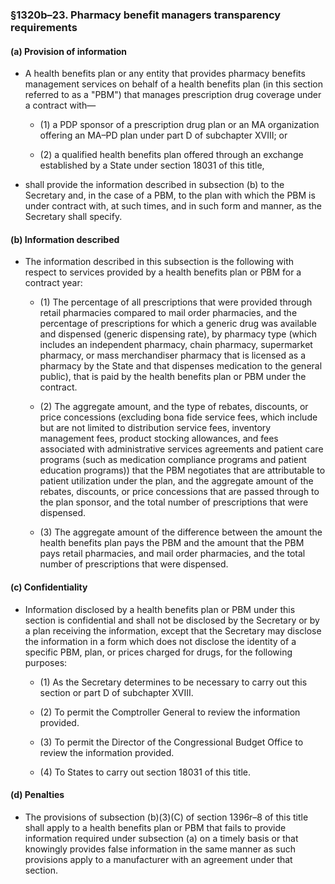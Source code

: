 ### §1320b–23. Pharmacy benefit managers transparency requirements
#### (a) Provision of information
* A health benefits plan or any entity that provides pharmacy benefits management services on behalf of a health benefits plan (in this section referred to as a "PBM") that manages prescription drug coverage under a contract with—

  * (1) a PDP sponsor of a prescription drug plan or an MA organization offering an MA–PD plan under part D of subchapter XVIII; or

  * (2) a qualified health benefits plan offered through an exchange established by a State under section 18031 of this title,


* shall provide the information described in subsection (b) to the Secretary and, in the case of a PBM, to the plan with which the PBM is under contract with, at such times, and in such form and manner, as the Secretary shall specify.

#### (b) Information described
* The information described in this subsection is the following with respect to services provided by a health benefits plan or PBM for a contract year:

  * (1) The percentage of all prescriptions that were provided through retail pharmacies compared to mail order pharmacies, and the percentage of prescriptions for which a generic drug was available and dispensed (generic dispensing rate), by pharmacy type (which includes an independent pharmacy, chain pharmacy, supermarket pharmacy, or mass merchandiser pharmacy that is licensed as a pharmacy by the State and that dispenses medication to the general public), that is paid by the health benefits plan or PBM under the contract.

  * (2) The aggregate amount, and the type of rebates, discounts, or price concessions (excluding bona fide service fees, which include but are not limited to distribution service fees, inventory management fees, product stocking allowances, and fees associated with administrative services agreements and patient care programs (such as medication compliance programs and patient education programs)) that the PBM negotiates that are attributable to patient utilization under the plan, and the aggregate amount of the rebates, discounts, or price concessions that are passed through to the plan sponsor, and the total number of prescriptions that were dispensed.

  * (3) The aggregate amount of the difference between the amount the health benefits plan pays the PBM and the amount that the PBM pays retail pharmacies, and mail order pharmacies, and the total number of prescriptions that were dispensed.

#### (c) Confidentiality
* Information disclosed by a health benefits plan or PBM under this section is confidential and shall not be disclosed by the Secretary or by a plan receiving the information, except that the Secretary may disclose the information in a form which does not disclose the identity of a specific PBM, plan, or prices charged for drugs, for the following purposes:

  * (1) As the Secretary determines to be necessary to carry out this section or part D of subchapter XVIII.

  * (2) To permit the Comptroller General to review the information provided.

  * (3) To permit the Director of the Congressional Budget Office to review the information provided.

  * (4) To States to carry out section 18031 of this title.

#### (d) Penalties
* The provisions of subsection (b)(3)(C) of section 1396r–8 of this title shall apply to a health benefits plan or PBM that fails to provide information required under subsection (a) on a timely basis or that knowingly provides false information in the same manner as such provisions apply to a manufacturer with an agreement under that section.